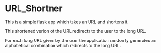 # URL_Shortner
This is a simple flask app which takes an URL and shortens it. 

This shortened verion of the URL redirects to the user to the long URL.

For each long URL given by the user the application randomly generates an alphabetical combination which redirects to the long URL.
